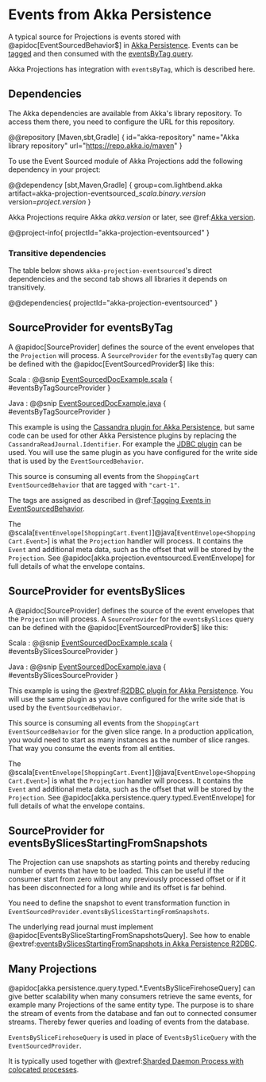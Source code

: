 # Events from Akka Persistence

A typical source for Projections is events stored with @apidoc[EventSourcedBehavior$] in [Akka Persistence](https://doc.akka.io/docs/akka/current/typed/persistence.html). Events can be [tagged](https://doc.akka.io/docs/akka/current/typed/persistence.html#tagging) and then
consumed with the [eventsByTag query](https://doc.akka.io/docs/akka/current/persistence-query.html#eventsbytag-and-currenteventsbytag).

Akka Projections has integration with `eventsByTag`, which is described here. 

## Dependencies

The Akka dependencies are available from Akka's library repository. To access them there, you need to configure the URL for this repository.

@@repository [Maven,sbt,Gradle] {
id="akka-repository"
name="Akka library repository"
url="https://repo.akka.io/maven"
}

To use the Event Sourced module of Akka Projections add the following dependency in your project:

@@dependency [sbt,Maven,Gradle] {
  group=com.lightbend.akka
  artifact=akka-projection-eventsourced_$scala.binary.version$
  version=$project.version$
}

Akka Projections require Akka $akka.version$ or later, see @ref:[Akka version](overview.md#akka-version).

@@project-info{ projectId="akka-projection-eventsourced" }

### Transitive dependencies

The table below shows `akka-projection-eventsourced`'s direct dependencies and the second tab shows all libraries it depends on transitively.

@@dependencies{ projectId="akka-projection-eventsourced" }

## SourceProvider for eventsByTag

A @apidoc[SourceProvider] defines the source of the event envelopes that the `Projection` will process. A `SourceProvider`
for the `eventsByTag` query can be defined with the @apidoc[EventSourcedProvider$] like this:

Scala
:  @@snip [EventSourcedDocExample.scala](/examples/src/test/scala/docs/eventsourced/EventSourcedDocExample.scala) { #eventsByTagSourceProvider }

Java
:  @@snip [EventSourcedDocExample.java](/examples/src/test/java/jdocs/eventsourced/EventSourcedDocExample.java) { #eventsByTagSourceProvider }

This example is using the [Cassandra plugin for Akka Persistence](https://doc.akka.io/docs/akka-persistence-cassandra/current/read-journal.html),
but same code can be used for other Akka Persistence plugins by replacing the `CassandraReadJournal.Identifier`.
For example the [JDBC plugin](https://doc.akka.io/docs/akka-persistence-jdbc/current/) can be used. You will
use the same plugin as you have configured for the write side that is used by the `EventSourcedBehavior`.

This source is consuming all events from the `ShoppingCart` `EventSourcedBehavior` that are tagged with `"cart-1"`.

The tags are assigned as described in @ref:[Tagging Events in EventSourcedBehavior](running.md#tagging-events-in-eventsourcedbehavior).

The @scala[`EventEnvelope[ShoppingCart.Event]`]@java[`EventEnvelope<ShoppingCart.Event>`] is what the `Projection`
handler will process. It contains the `Event` and additional meta data, such as the offset that will be stored
by the `Projection`. See @apidoc[akka.projection.eventsourced.EventEnvelope] for full details of what the
envelope contains. 

## SourceProvider for eventsBySlices

A @apidoc[SourceProvider] defines the source of the event envelopes that the `Projection` will process. A `SourceProvider`
for the `eventsBySlices` query can be defined with the @apidoc[EventSourcedProvider$] like this:

Scala
:  @@snip [EventSourcedDocExample.scala](/examples/src/test/scala/docs/eventsourced/EventSourcedDocExample.scala) { #eventsBySlicesSourceProvider }

Java
:  @@snip [EventSourcedDocExample.java](/examples/src/test/java/jdocs/eventsourced/EventSourcedBySlicesDocExample.java) { #eventsBySlicesSourceProvider }

This example is using the @extref:[R2DBC plugin for Akka Persistence](akka-persistence-r2dbc:query.html).
You will use the same plugin as you have configured for the write side that is used by the `EventSourcedBehavior`.

This source is consuming all events from the `ShoppingCart` `EventSourcedBehavior` for the given slice range. In a production application, you would need to start as many instances as the number of slice ranges. That way you consume the events from all entities.

The @scala[`EventEnvelope[ShoppingCart.Event]`]@java[`EventEnvelope<ShoppingCart.Event>`] is what the `Projection`
handler will process. It contains the `Event` and additional meta data, such as the offset that will be stored
by the `Projection`. See @apidoc[akka.persistence.query.typed.EventEnvelope] for full details of what the
envelope contains.

## SourceProvider for eventsBySlicesStartingFromSnapshots

The Projection can use snapshots as starting points and thereby reducing number of events that have to be loaded.
This can be useful if the consumer start from zero without any previously processed offset or if it has been
disconnected for a long while and its offset is far behind.

You need to define the snapshot to event transformation function in `EventSourcedProvider.eventsBySlicesStartingFromSnapshots`.

The underlying read journal must implement @apidoc[EventsBySliceStartingFromSnapshotsQuery].
See how to enable @extref:[eventsBySlicesStartingFromSnapshots in Akka Persistence R2DBC](akka-persistence-r2dbc:query.html#eventsbyslicesstartingfromsnapshots).

## Many Projections 

@apidoc[akka.persistence.query.typed.*.EventsBySliceFirehoseQuery] can give better scalability when many
consumers retrieve the same events, for example many Projections of the same entity type. The purpose is
to share the stream of events from the database and fan out to connected consumer streams. Thereby fewer queries
and loading of events from the database.

`EventsBySliceFirehoseQuery` is used in place of `EventsBySliceQuery` with the `EventSourcedProvider`.

It is typically used together with @extref:[Sharded Daemon Process with colocated processes](akka:typed/cluster-sharded-daemon-process.md#colocate-processes).
